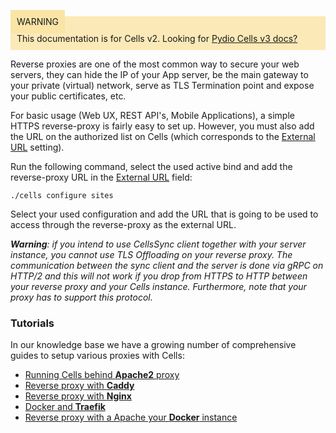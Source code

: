 
<div style="background-color: #fbe9b7;font-size: 14px;">
<span style="background-color: #fae4a6;padding: 10px;">WARNING</span>
<span style="padding: 10px;display: inline-block;">This documentation is for Cells v2. Looking for <a href="https://pydio.com/en/docs/cells/v3/quick-start">Pydio Cells v3 docs?</a></span>
</div>




Reverse proxies are one of the most common way to secure your web servers, they can hide the IP of your App server, be the main gateway to your private (virtual) network, serve as TLS Termination point and expose your public certificates, etc.

For basic usage (Web UX, REST API's, Mobile Applications), a simple HTTPS reverse-proxy is fairly easy to set up. However, you must also add the URL on the authorized list on Cells (which corresponds to the [External URL](./glossary) setting).

Run the following command, select the used active bind and add the reverse-proxy URL in the [External URL](./glossary) field:

```
./cells configure sites
```

Select your used configuration and add the URL that is going to be used to access through the reverse-proxy as the external URL.

_**Warning**: if you intend to use CellsSync client together with your server instance, you cannot use TLS Offloading on your reverse proxy. The communication between the sync client and the server is done via gRPC on HTTP/2 and this will not work if you drop from HTTPS to HTTP between your reverse proxy and your Cells instance. Furthermore, note that your proxy has to support this protocol._

### Tutorials

In our knowledge base we have a growing number of comprehensive guides to setup various proxies with Cells:

- [Running Cells behind **Apache2** proxy](/en/docs/kb/deployment/running-cells-behind-apache-reverse-proxy)
- [Reverse proxy with **Caddy**](/en/docs/kb/deployment/running-cells-behind-caddy-reverse-proxy)
- [Reverse proxy with **Nginx**](/en/docs/kb/deployment/running-cells-behind-nginx-reverse-proxy)
- [Docker and **Traefik**](/en/docs/kb/deployment/running-your-cells-docker-behind-traefik-reverse-proxy)
- [Reverse proxy with a Apache your **Docker** instance](/en/docs/kb/deployment/running-your-cells-docker-container-behind-reverse-proxy)
